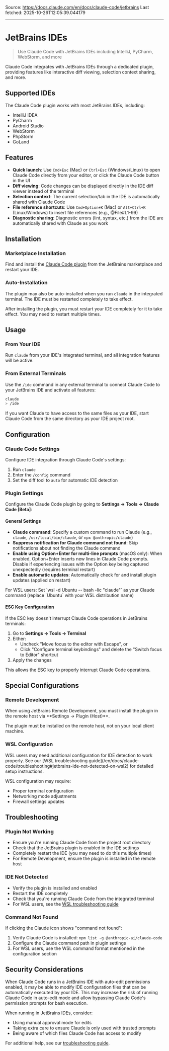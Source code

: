 Source: https://docs.claude.com/en/docs/claude-code/jetbrains
Last fetched: 2025-10-26T12:05:39.044179

---

# JetBrains IDEs

> Use Claude Code with JetBrains IDEs including IntelliJ, PyCharm, WebStorm, and more

Claude Code integrates with JetBrains IDEs through a dedicated plugin, providing features like interactive diff viewing, selection context sharing, and more.

## Supported IDEs

The Claude Code plugin works with most JetBrains IDEs, including:

* IntelliJ IDEA
* PyCharm
* Android Studio
* WebStorm
* PhpStorm
* GoLand

## Features

* **Quick launch**: Use `Cmd+Esc` (Mac) or `Ctrl+Esc` (Windows/Linux) to open Claude Code directly from your editor, or click the Claude Code button in the UI
* **Diff viewing**: Code changes can be displayed directly in the IDE diff viewer instead of the terminal
* **Selection context**: The current selection/tab in the IDE is automatically shared with Claude Code
* **File reference shortcuts**: Use `Cmd+Option+K` (Mac) or `Alt+Ctrl+K` (Linux/Windows) to insert file references (e.g., @File#L1-99)
* **Diagnostic sharing**: Diagnostic errors (lint, syntax, etc.) from the IDE are automatically shared with Claude as you work

## Installation

### Marketplace Installation

Find and install the [Claude Code plugin](https://plugins.jetbrains.com/plugin/27310-claude-code-beta-) from the JetBrains marketplace and restart your IDE.

### Auto-Installation

The plugin may also be auto-installed when you run `claude` in the integrated terminal. The IDE must be restarted completely to take effect.

<Note>
  After installing the plugin, you must restart your IDE completely for it to take effect. You may need to restart multiple times.
</Note>

## Usage

### From Your IDE

Run `claude` from your IDE's integrated terminal, and all integration features will be active.

### From External Terminals

Use the `/ide` command in any external terminal to connect Claude Code to your JetBrains IDE and activate all features:

```bash  theme={null}
claude
> /ide
```

If you want Claude to have access to the same files as your IDE, start Claude Code from the same directory as your IDE project root.

## Configuration

### Claude Code Settings

Configure IDE integration through Claude Code's settings:

1. Run `claude`
2. Enter the `/config` command
3. Set the diff tool to `auto` for automatic IDE detection

### Plugin Settings

Configure the Claude Code plugin by going to **Settings → Tools → Claude Code \[Beta]**:

#### General Settings

* **Claude command**: Specify a custom command to run Claude (e.g., `claude`, `/usr/local/bin/claude`, or `npx @anthropic/claude`)
* **Suppress notification for Claude command not found**: Skip notifications about not finding the Claude command
* **Enable using Option+Enter for multi-line prompts** (macOS only): When enabled, Option+Enter inserts new lines in Claude Code prompts. Disable if experiencing issues with the Option key being captured unexpectedly (requires terminal restart)
* **Enable automatic updates**: Automatically check for and install plugin updates (applied on restart)

<Tip>
  For WSL users: Set `wsl -d Ubuntu -- bash -lic "claude"` as your Claude command (replace `Ubuntu` with your WSL distribution name)
</Tip>

#### ESC Key Configuration

If the ESC key doesn't interrupt Claude Code operations in JetBrains terminals:

1. Go to **Settings → Tools → Terminal**
2. Either:
   * Uncheck "Move focus to the editor with Escape", or
   * Click "Configure terminal keybindings" and delete the "Switch focus to Editor" shortcut
3. Apply the changes

This allows the ESC key to properly interrupt Claude Code operations.

## Special Configurations

### Remote Development

<Warning>
  When using JetBrains Remote Development, you must install the plugin in the remote host via **Settings → Plugin (Host)**.
</Warning>

The plugin must be installed on the remote host, not on your local client machine.

### WSL Configuration

<Warning>
  WSL users may need additional configuration for IDE detection to work properly. See our [WSL troubleshooting guide](/en/docs/claude-code/troubleshooting#jetbrains-ide-not-detected-on-wsl2) for detailed setup instructions.
</Warning>

WSL configuration may require:

* Proper terminal configuration
* Networking mode adjustments
* Firewall settings updates

## Troubleshooting

### Plugin Not Working

* Ensure you're running Claude Code from the project root directory
* Check that the JetBrains plugin is enabled in the IDE settings
* Completely restart the IDE (you may need to do this multiple times)
* For Remote Development, ensure the plugin is installed in the remote host

### IDE Not Detected

* Verify the plugin is installed and enabled
* Restart the IDE completely
* Check that you're running Claude Code from the integrated terminal
* For WSL users, see the [WSL troubleshooting guide](/en/docs/claude-code/troubleshooting#jetbrains-ide-not-detected-on-wsl2)

### Command Not Found

If clicking the Claude icon shows "command not found":

1. Verify Claude Code is installed: `npm list -g @anthropic-ai/claude-code`
2. Configure the Claude command path in plugin settings
3. For WSL users, use the WSL command format mentioned in the configuration section

## Security Considerations

When Claude Code runs in a JetBrains IDE with auto-edit permissions enabled, it may be able to modify IDE configuration files that can be automatically executed by your IDE. This may increase the risk of running Claude Code in auto-edit mode and allow bypassing Claude Code's permission prompts for bash execution.

When running in JetBrains IDEs, consider:

* Using manual approval mode for edits
* Taking extra care to ensure Claude is only used with trusted prompts
* Being aware of which files Claude Code has access to modify

For additional help, see our [troubleshooting guide](/en/docs/claude-code/troubleshooting).